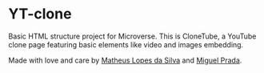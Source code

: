 # YT-clone
Basic HTML structure project for Microverse. This is CloneTube, a YouTube clone page featuring basic elements like video and images embedding.

Made with love and care by [Matheus Lopes da Silva](https://github.com/matheus-fls) and [Miguel Prada](https://github.com/mapra99).
